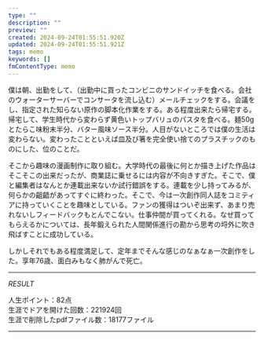 ```yaml
---
type: ""
description: ""
preview: ""
created: 2024-09-24T01:55:51.920Z
updated: 2024-09-24T01:55:51.921Z
tags: memo
keywords: []
fmContentType: memo
---
```


僕は朝、出勤をして、（出勤中に買ったコンビニのサンドイッチを食べる。会社のウォーターサーバーでコンサータを流し込む）メールチェックをする。会議をし、指定された知らない原作の脚本化作業をする。ある程度出来たら帰宅する。帰宅して、学生時代から変わらず黄色いトップバリュのパスタを食べる。麺50gとたらこ味粉末半分、バター風味ソース半分。人目がないところでは僕の生活は変わらない。変わったことといえば皿及び箸を完全使い捨てのプラスチックのものにした、位のことだ。

そこから趣味の漫画制作に取り組む。大学時代の最後に何とか描き上げた作品はそこそこの出来だったが、商業誌に乗せるには内容が不向きすぎた。そこで、僕と編集者はなんとか連載出来ないか試行錯誤をする。連載を少し持ってみるが、何らかの齟齬があってすぐに終わった。そこで、今は一次創作同人誌をコミティアに持っていくことを趣味としている。ファンの獲得はついぞ出来ず、あまり売れないしフィードバックもとんでこない。仕事仲間が買ってくれる。なぜ買ってもらえるかについては、長年鍛えられた人間関係進行の勘から思考の埒外に吹き飛ばすことに成功している。

しかしそれでもある程度満足して、定年までそんな感じのなぁなぁ一次創作をした。享年76歳、面白みもなく肺がんで死亡。

---
*RESULT*

人生ポイント：82点  
生涯でドアを開けた回数：221924回  
生涯で削除したpdfファイル数：18177ファイル  

---